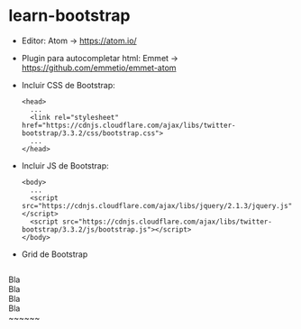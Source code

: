 # learn-bootstrap

- Editor: Atom -> https://atom.io/
- Plugin para autocompletar html: Emmet -> https://github.com/emmetio/emmet-atom


- Incluir CSS  de Bootstrap:
  ~~~~~~
  <head>
    ...
    <link rel="stylesheet" href="https://cdnjs.cloudflare.com/ajax/libs/twitter-bootstrap/3.3.2/css/bootstrap.css">
    ...
  </head>
  ~~~~~~

- Incluir JS de Bootstrap:
  ~~~~~~
  <body>
    ...
    <script src="https://cdnjs.cloudflare.com/ajax/libs/jquery/2.1.3/jquery.js"></script>
    <script src="https://cdnjs.cloudflare.com/ajax/libs/twitter-bootstrap/3.3.2/js/bootstrap.js"></script>
  </body>
  ~~~~~~
- Grid de Bootstrap
  ~~~~~~
<div class="container">
  <div class="row">
    <div class="col-xs-6 col-md-2">
      Bla
    </div>
    <div class="col-xs-6 col-md-2">
      Bla
    </div>
    <div class="col-xs-6 col-md-2">
      Bla
    </div>
    <div class="col-xs-6 col-md-2">
      Bla
    </div>
  </div>

</div>
  ~~~~~~
